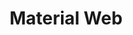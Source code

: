 ---
title: 'Material Web'
description: 'Material Web is Google’s component library for building applications that work in any web framework.'
link: 'https://m3.material.io/develop/web'
imageURL: 'https://res.cloudinary.com/dc6mrv5cb/image/upload/v1701191403/personal-resources/ui-stuff/m3.material.io_develop_web_ubpk13.png'
---